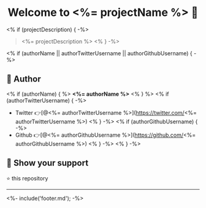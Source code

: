 <h1 align="center">Welcome to <%= projectName %> 👋</h1>

<% if (projectDescription) { -%>
> <%= projectDescription %>
<% } -%>

<% if (authorName || authorTwitterUsername || authorGithubUsername) { -%>
## 👤 Author
<% if (authorName) { %>
**<%= authorName %>**
<% } %>
<% if (authorTwitterUsername) { -%>
* Twitter 👉[@<%= authorTwitterUsername %>](https://twitter.com/<%= authorTwitterUsername %>)
<% } -%>
<% if (authorGithubUsername) { -%>
* Github 👉[@<%= authorGithubUsername %>](https://github.com/<%= authorGithubUsername %>)
<% } -%>
<% } -%>

## 🙏 Show your support

⭐️ this repository

***
<%- include('footer.md'); -%>
